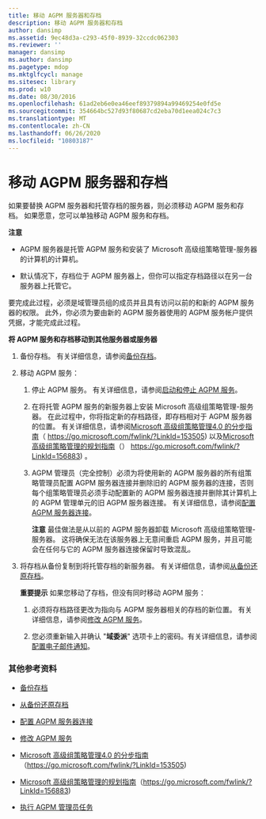 ```yaml
---
title: 移动 AGPM 服务器和存档
description: 移动 AGPM 服务器和存档
author: dansimp
ms.assetid: 9ec48d3a-c293-45f0-8939-32ccdc062303
ms.reviewer: ''
manager: dansimp
ms.author: dansimp
ms.pagetype: mdop
ms.mktglfcycl: manage
ms.sitesec: library
ms.prod: w10
ms.date: 08/30/2016
ms.openlocfilehash: 61ad2eb6e0ea46eef89379894a99469254e0fd5e
ms.sourcegitcommit: 354664bc527d93f80687cd2eba70d1eea024c7c3
ms.translationtype: MT
ms.contentlocale: zh-CN
ms.lasthandoff: 06/26/2020
ms.locfileid: "10803187"
---
```

# 移动 AGPM 服务器和存档


如果要替换 AGPM 服务器和托管存档的服务器，则必须移动 AGPM 服务和存档。 如果愿意，您可以单独移动 AGPM 服务和存档。

**注意**  
-   AGPM 服务器是托管 AGPM 服务和安装了 Microsoft 高级组策略管理-服务器的计算机的计算机。

-   默认情况下，存档位于 AGPM 服务器上，但你可以指定存档路径以在另一台服务器上托管它。

 

要完成此过程，必须是域管理员组的成员并且具有访问以前的和新的 AGPM 服务器的权限。 此外，你必须为要由新的 AGPM 服务器使用的 AGPM 服务帐户提供凭据，才能完成此过程。

**将 AGPM 服务和存档移动到其他服务器或服务器**

1.  备份存档。 有关详细信息，请参阅[备份存档](back-up-the-archive-agpm40.md)。

2.  移动 AGPM 服务：

    1.  停止 AGPM 服务。 有关详细信息，请参阅[启动和停止 AGPM 服务](start-and-stop-the-agpm-service-agpm40.md)。

    2.  在将托管 AGPM 服务的新服务器上安装 Microsoft 高级组策略管理-服务器。 在此过程中，你将指定新的存档路径，即存档相对于 AGPM 服务器的位置。 有关详细信息，请参阅[Microsoft 高级组策略管理4.0 的分步指南](https://go.microsoft.com/fwlink/?LinkId=153505)（ https://go.microsoft.com/fwlink/?LinkId=153505) 以及[Microsoft 高级组策略管理的规划指南](https://go.microsoft.com/fwlink/?LinkId=156883)（） https://go.microsoft.com/fwlink/?LinkId=156883) 。

    3.  AGPM 管理员（完全控制）必须为将使用新的 AGPM 服务器的所有组策略管理员配置 AGPM 服务器连接并删除旧的 AGPM 服务器的连接，否则每个组策略管理员必须手动配置新的 AGPM 服务器连接并删除其计算机上的 AGPM 管理单元的旧 AGPM 服务器连接。 有关详细信息，请参阅[配置 AGPM 服务器连接](configure-agpm-server-connections-agpm40.md)。

        **注意** 最佳做法是从以前的 AGPM 服务器卸载 Microsoft 高级组策略管理-服务器。 这将确保无法在该服务器上无意间重启 AGPM 服务，并且可能会在任何与它的 AGPM 服务器连接保留时导致混乱。

         

3.  将存档从备份复制到将托管存档的新服务器。 有关详细信息，请参阅[从备份还原存档](restore-the-archive-from-a-backup-agpm40.md)。

    **重要提示** 如果您移动了存档，但没有同时移动 AGPM 服务：

    1.  必须将存档路径更改为指向与 AGPM 服务器相关的存档的新位置。 有关详细信息，请参阅[修改 AGPM 服务](modify-the-agpm-service-agpm40.md)。

    2.  您必须重新输入并确认 "**域委派**" 选项卡上的密码。有关详细信息，请参阅[配置电子邮件通知](configure-e-mail-notification-agpm40.md)。

     

### 其他参考资料

-   [备份存档](back-up-the-archive-agpm40.md)

-   [从备份还原存档](restore-the-archive-from-a-backup-agpm40.md)

-   [配置 AGPM 服务器连接](configure-agpm-server-connections-agpm40.md)

-   [修改 AGPM 服务](modify-the-agpm-service-agpm40.md)

-   [Microsoft 高级组策略管理4.0 的分步指南](https://go.microsoft.com/fwlink/?LinkId=153505)（https://go.microsoft.com/fwlink/?LinkId=153505)

-   [Microsoft 高级组策略管理的规划指南](https://go.microsoft.com/fwlink/?LinkId=156883)（https://go.microsoft.com/fwlink/?LinkId=156883)

-   [执行 AGPM 管理员任务](performing-agpm-administrator-tasks-agpm40.md)

 

 





